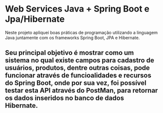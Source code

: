 # Web Services Java + Spring Boot e Jpa/Hibernate 

Neste projeto apliquei boas práticas de programação utilizando a linguagem Java juntamente com os frameworks Spring Boot, JPA e Hibernate.

## Seu principal objetivo é mostrar como um sistema no qual existe campos para cadastro de usuários, produtos, dentre outras coisas, pode funcionar através de funcioalidades e recursos do Spring Boot, onde por sua vez, foi possível testar esta API através do PostMan, para retornar os dados inseridos no banco de dados Hibernate. 
